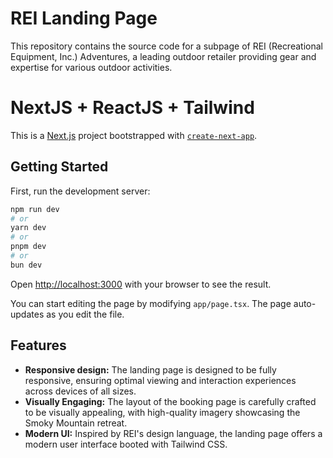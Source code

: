 # REI Landing Page

This repository contains the source code for a subpage of REI (Recreational Equipment, Inc.) Adventures, a leading outdoor retailer providing gear and expertise for various outdoor activities.


# NextJS + ReactJS + Tailwind

This is a [Next.js](https://nextjs.org/) project bootstrapped with [`create-next-app`](https://github.com/vercel/next.js/tree/canary/packages/create-next-app).

## Getting Started

First, run the development server:

```bash
npm run dev
# or
yarn dev
# or
pnpm dev
# or
bun dev
```

Open [http://localhost:3000](http://localhost:3000) with your browser to see the result.

You can start editing the page by modifying `app/page.tsx`. The page auto-updates as you edit the file.

## Features
- **Responsive design:** The landing page is designed to be fully responsive, ensuring optimal viewing and interaction experiences across devices of all sizes.
- **Visually Engaging:** The layout of the booking page is carefully crafted to be visually appealing, with high-quality imagery showcasing the Smoky Mountain retreat.
- **Modern UI:** Inspired by REI's design language, the landing page offers a modern user interface booted with Tailwind CSS.


